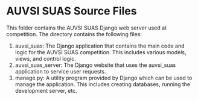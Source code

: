 AUVSI SUAS Source Files
================================================================================

This folder contains the AUVSI SUAS Django web server used at competition. The
directory contains the following files:

  1. auvsi_suas: The Django application that contains the main code and logic
        for the AUVSI SUAS competition. This includes various models, views, and
        control logic.
  2. auvsi_suas_server: The Django website that uses the auvsi_suas application
        to service user requests.
  3. manage.py: A utility program provided by Django which can be used to manage
        the application. This includes creating databases, running the
        development server, etc.
